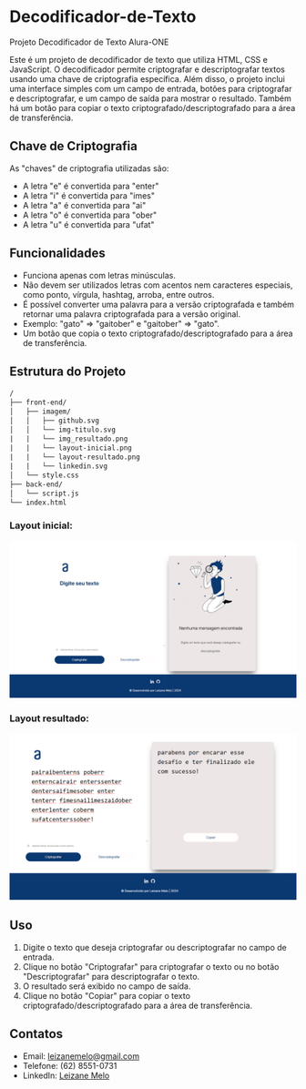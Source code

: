 # Decodificador-de-Texto
Projeto Decodificador de Texto  Alura-ONE

Este é um projeto de decodificador de texto que utiliza HTML, CSS e JavaScript. O decodificador permite criptografar e descriptografar textos usando uma chave de criptografia específica. Além disso, o projeto inclui uma interface simples com um campo de entrada, botões para criptografar e descriptografar, e um campo de saída para mostrar o resultado. Também há um botão para copiar o texto criptografado/descriptografado para a área de transferência.

## Chave de Criptografia

As "chaves" de criptografia utilizadas são:

- A letra "e" é convertida para "enter"
- A letra "i" é convertida para "imes"
- A letra "a" é convertida para "ai"
- A letra "o" é convertida para "ober"
- A letra "u" é convertida para "ufat"

## Funcionalidades

- Funciona apenas com letras minúsculas.
- Não devem ser utilizados letras com acentos nem caracteres especiais, como ponto, vírgula, hashtag, arroba, entre outros.
- É possível converter uma palavra para a versão criptografada e também retornar uma palavra criptografada para a versão original.
- Exemplo: "gato" => "gaitober" e "gaitober" => "gato".
- Um botão que copia o texto criptografado/descriptografado para a área de transferência.

## Estrutura do Projeto

```
/
├── front-end/
│   ├── imagem/
│   │   ├── github.svg
│   │   └── img-titulo.svg
|   |   └── img_resultado.png
|   |   └── layout-inicial.png
|   |   └── layout-resultado.png
|   |   └── linkedin.svg
│   └── style.css
├── back-end/
│   └── script.js
└── index.html
```

### Layout inicial:
![Layout inicial](/front-end/imagem/layout-inicial.png)

### Layout resultado:
![Layout resultado](/front-end/imagem/layout-resultado.png)

## Uso

1. Digite o texto que deseja criptografar ou descriptografar no campo de entrada.
2. Clique no botão "Criptografar" para criptografar o texto ou no botão "Descriptografar" para descriptografar o texto.
3. O resultado será exibido no campo de saída.
4. Clique no botão "Copiar" para copiar o texto criptografado/descriptografado para a área de transferência.

## Contatos

- Email: leizanemelo@gmail.com
- Telefone: (62) 8551-0731
- LinkedIn: [Leizane Melo](https://www.linkedin.com/in/leizanemelo)